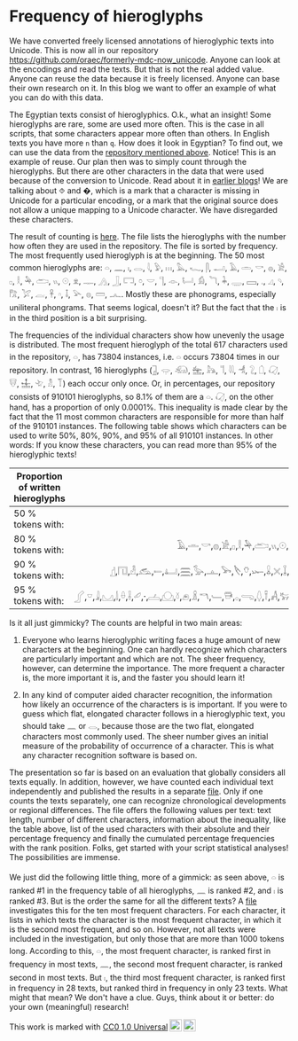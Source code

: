 # Frequency of hieroglyphs

We have converted freely licensed annotations of hieroglyphic texts into Unicode. This is now all in our repository <https://github.com/oraec/formerly-mdc-now_unicode>. Anyone can look at the encodings and read the texts. But that is not the real added value. Anyone can reuse the data because it is freely licensed. Anyone can base their own research on it. In this blog we want to offer an example of what you can do with this data.

The Egyptian texts consist of hieroglyphics. O.k., what an insight! Some hieroglyphs are rare, some are used more often. This is the case in all scripts, that some characters appear more often than others. In English texts you have more ``n`` than ``q``. How does it look in Egyptian? To find out, we can use the data from the [repository mentioned above](https://github.com/oraec/formerly-mdc-now_unicode). Notice! This is an example of reuse. Our plan then was to simply count through the hieroglyphs. But there are other characters in the data that were used because of the conversion to Unicode. Read about it in [earlier blogs](https://oraec.github.io/2022/10/10/missing-unicode-characters-and-further-mapping-problems.html)! We are talking about ⯑ and �, which is a mark that a character is missing in Unicode for a particular encoding, or a mark that the original source does not allow a unique mapping to a Unicode character. We have disregarded these characters.

The result of counting is [here](https://github.com/oraec/corpus_raw_data/blob/main/statistics/hieroglyphs/sign_frequency.json). The file lists the hieroglyphs with the number how often they are used in the repository. The file is sorted by frequency. The most frequently used hieroglyph is at the beginning. The 50 most common hieroglyphs are: 𓏏, 𓈖, 𓏤, 𓂋, 𓇋, 𓅱, 𓏥, 𓅓, 𓆑, 𓋴, 𓂝, 𓄿, 𓏛, 𓎡, 𓐍, 𓀀, 𓊪, 𓎛, 𓅆, 𓂧, 𓏭, 𓇳, 𓁷, 𓊃, 𓂻, 𓃀, 𓉐, 𓏌, 𓎟, 𓊹, 𓁹, 𓂡, 𓀁, 𓆓, 𓇓, 𓇾, 𓈙, 𓈒, 𓈎, 𓄹, 𓀗, 𓅯, 𓐛, 𓋹, 𓎆, 𓄤, 𓅪, 𓊖, 𓏠, 𓂜. Mostly these are phonograms, especially uniliteral phongrams. That seems logical, doesn't it? But the fact that the 𓏤 is in the third position is a bit surprising.

The frequencies of the individual characters show how unevenly the usage is distributed. The most frequent hieroglyph of the total 617 characters used in the repository, 𓏏, has 73804 instances, i.e. 𓏏 occurs 73804 times in our repository. In contrast, 16 hieroglyphs (𓉜, 𓂍, 𓃰, 𓈻, 𓃦, 𓌏, 𓇌, 𓁂, 𓃇, 𓌲, 𓋙, 𓄮, 𓈹, 𓄀, 𓁴, 𓄾) each occur only once. Or, in percentages, our repository consists of 910101 hieroglyphs, so 8.1% of them are a 𓏏. 𓋙, on the other hand, has a proportion of only 0.0001%. This inequality is made clear by the fact that the 11 most common characters are responsible for more than half of the 910101 instances. The following table shows which characters can be used to write 50%, 80%, 90%, and 95% of all 910101 instances. In other words: If you know these characters, you can read more than 95% of the hieroglyphic texts!

| Proportion of written hieroglyphs  | characters |
| ------------- |:-------------:|
| 50 % tokens with: | 𓏏,𓈖,𓏤,𓂋,𓇋,𓅱,𓏥,𓅓,𓆑,𓋴,𓂝 |
| 80 % tokens with: | 𓄿,𓏛,𓎡,𓐍,𓀀,𓊪,𓎛,𓅆,𓂧,𓏭,𓇳,𓁷,𓊃,𓂻,𓃀,𓉐,𓏌,𓎟,𓊹,𓁹,𓂡,𓀁,𓆓,𓇓,𓇾,𓈙,𓈒,𓈎,𓄹,𓀗,𓅯,𓐛,𓋹,𓎆,𓄤,𓅪,𓊖,𓏠,𓂜,𓌳,𓉻,𓈇 |
| 90 % tokens with: | 𓊨,𓉔,𓁐,𓃹,𓍿,𓂞,𓈗,𓅭,𓊵,𓅨,𓌸,𓄣,𓆱,𓏇,𓏴,𓆼,𓏊,𓍑,𓐎,𓎼,𓁶,𓍛,𓂓,𓀏,𓐙,𓀭,𓆇,𓆣,𓆰,𓈉,𓊤,𓍘,𓄟,𓏙,𓊮,𓈐,𓇯,𓌨,𓊢,𓈞,𓆄,𓇼,𓌡,𓌙,𓄡,𓏶,𓌉,𓄂,𓅡,𓊗,𓍯,𓅮,𓆤,𓇑,𓏞,𓈘,𓅃 |
| 95 % tokens with: | 𓂾,𓎺,𓇍,𓈋,𓌃,𓏐,𓌢,𓄔,·,𓐟,𓈌,𓍱,𓂉,𓏎,𓎔,𓄑,𓇥,𓂂,𓂸,𓆭,𓍋,𓀻,𓃒,𓏃,𓄪,𓀔,𓋀,𓈅,𓉗,𓂭,𓆳,𓌪,𓌫,𓄓,𓅂,𓍢,𓊌,𓂺,𓅜,𓇉,𓐩,𓆷,𓎗,𓏒,𓊛,𓂢,𓁺,𓃂,𓄋,𓅷,𓌂,𓍼,𓍲,𓇛,𓀯,𓎿,𓍔,𓈍,𓄖,𓇅,𓎱,𓋞,𓅠,𓍃 |

Is it all just gimmicky? The counts are helpful in two main areas:

1) Everyone who learns hieroglyphic writing faces a huge amount of new characters at the beginning. One can hardly recognize which characters are particularly important and which are not. The sheer frequency, however, can determine the importance. The more frequent a character is, the more important it is, and the faster you should learn it!

2) In any kind of computer aided character recognition, the information how likely an occurrence of the characters is is important. If you were to guess which flat, elongated character follows in a hieroglyphic text, you should take 𓈖 or 𓂋, because those are the two flat, elongated characters most commonly used. The sheer number gives an initial measure of the probability of occurrence of a character. This is what any character recognition software is based on.

The presentation so far is based on an evaluation that globally considers all texts equally. In addition, however, we have counted each individual text independently and published the results in a separate [file](https://github.com/oraec/corpus_raw_data/blob/main/statistics/hieroglyphs/sign_frequency_all_texts.json). Only if one counts the texts separately, one can recognize chronological developments or regional differences. The file offers the following values per text: text length, number of different characters, information about the inequality, like the table above, list of the used characters with their absolute and their percentage frequency and finally the cumulated percentage frequencies with the rank position. Folks, get started with your script statistical analyses! The possibilities are immense.

We just did the following little thing, more of a gimmick: as seen above, 𓏏 is ranked #1 in the frequency table of all hieroglyphs, 𓈖 is ranked #2, and 𓏤 is ranked #3. But is the order the same for all the different texts? A [file](https://github.com/oraec/corpus_raw_data/blob/main/statistics/hieroglyphs/distribution_of_the_ten_most_frequent_hieroglyphs_thousand_tokens_textlength.json) investigates this for the ten most frequent characters. For each character, it lists in which texts the character is the most frequent character, in which it is the second most frequent, and so on. However, not all texts were included in the investigation, but only those that are more than 1000 tokens long. According to this, 𓏏, the most frequent character, is ranked first in frequency in most texts, 𓈖, the second most frequent character, is ranked second in most texts. But 𓏤, the third most frequent character, is ranked first in frequency in 28 texts, but ranked third in frequency in only 23 texts. What might that mean? We don't have a clue. Guys, think about it or better: do your own (meaningful) research!

<p xmlns:cc="http://creativecommons.org/ns#" >This work is marked with <a href="http://creativecommons.org/publicdomain/zero/1.0?ref=chooser-v1" target="_blank" rel="license noopener noreferrer" style="display:inline-block;">CC0 1.0 Universal<img style="height:22px!important;margin-left:3px;vertical-align:text-bottom;" src="https://mirrors.creativecommons.org/presskit/icons/cc.svg?ref=chooser-v1"><img style="height:22px!important;margin-left:3px;vertical-align:text-bottom;" src="https://mirrors.creativecommons.org/presskit/icons/zero.svg?ref=chooser-v1"></a></p>
